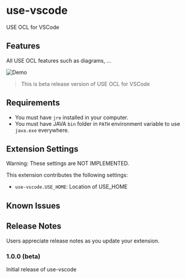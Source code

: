 # use-vscode

USE OCL for VSCode

## Features

All USE OCL features such as diagrams, ...

![Demo](use-vite-frontend/use-vscode/demo.png)

> This is beta release version of USE OCL for VSCode

## Requirements

* You must have `jre` installed in your computer.
* You must have JAVA `bin` folder in `PATH` environment variable to use `java.exe` everywhere.

## Extension Settings

Warning: These settings are NOT IMPLEMENTED.

This extension contributes the following settings:

* `use-vscode.USE_HOME`: Location of USE_HOME

## Known Issues

## Release Notes

Users appreciate release notes as you update your extension.

### 1.0.0 (beta)

Initial release of use-vscode